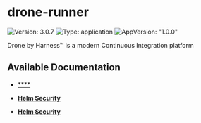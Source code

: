 # drone-runner

![Version: 3.0.7](https://img.shields.io/badge/Version-3.0.7-informational?style=flat-square) ![Type: application](https://img.shields.io/badge/Type-application-informational?style=flat-square) ![AppVersion: "1.0.0"](https://img.shields.io/badge/AppVersion-"1.0.0"-informational?style=flat-square)

Drone by Harness™ is a modern Continuous Integration platform

## Available Documentation

- [****](CHANGELOG)

- [**Helm Security**](container-security)

- [**Helm Security**](helm-security)

